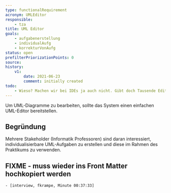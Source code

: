 ```yaml
---
type: functionalRequirement
acronym: UMLEditor
responsible:
    - tza
title: UML Editor
goals:
    - aufgabenerstellung
    - individualAufg
    - korrekturVonAufg
status: open
prefilterPriorizationPoints: 0
source:
history:
    v1:
        date: 2021-06-23
        comment: initially created
todo:
    - Wieso? Machen wir bei IDEs ja auch nicht. Gibt doch Tausende Editoren auf dem Markt. Oder vielleicht muss man die Anforderung präzisieren. 
---
```


Um UML-Diagramme zu bearbeiten, sollte das System einen einfachen UML-Editor bereitstellen.

## Begründung

Mehrere Stakeholder (Informatik Professoren) sind daran interessiert, individualisierbare UML-Aufgaben
zu erstellen und diese im Rahmen des Praktikums zu verwenden.


## FIXME - muss wieder ins Front Matter hochkopiert werden
    - [interview, fkrampe, Minute 00:37:33]
